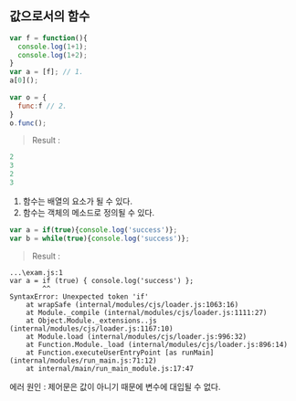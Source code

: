 ## 값으로서의 함수
```javascript
var f = function(){
  console.log(1+1);
  console.log(1+2);
}
var a = [f]; // 1.
a[0]();
 
var o = {
  func:f // 2.
}
o.func();
```
> Result :
```javascript
2
3
2
3
```

1. 함수는 배열의 요소가 될 수 있다.
2. 함수는 객체의 메소드로 정의될 수 있다.

```javascript
var a = if(true){console.log('success')};
var b = while(true){console.log('success')};
```
> Result :
```
...\exam.js:1
var a = if (true) { console.log('success') };
        ^^
SyntaxError: Unexpected token 'if'
    at wrapSafe (internal/modules/cjs/loader.js:1063:16)
    at Module._compile (internal/modules/cjs/loader.js:1111:27)
    at Object.Module._extensions..js (internal/modules/cjs/loader.js:1167:10)
    at Module.load (internal/modules/cjs/loader.js:996:32)
    at Function.Module._load (internal/modules/cjs/loader.js:896:14)
    at Function.executeUserEntryPoint [as runMain] (internal/modules/run_main.js:71:12)
    at internal/main/run_main_module.js:17:47
```

에러 원인 : 제어문은 값이 아니기 때문에 변수에 대입될 수 없다.